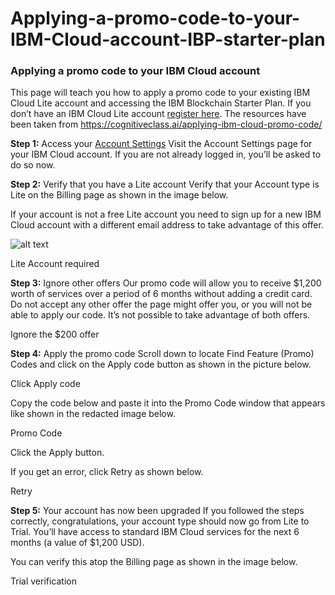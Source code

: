 # Applying-a-promo-code-to-your-IBM-Cloud-account-IBP-starter-plan

### Applying a promo code to your IBM Cloud account

This page will teach you how to apply a promo code to your existing IBM Cloud Lite account and accessing the IBM Blockchain Starter Plan. If you don’t have an IBM Cloud Lite account [register here](https://cocl.us/IBM_CLOUD_PROMO).
The resources have been taken from https://cognitiveclass.ai/applying-ibm-cloud-promo-code/

**Step 1:** Access your [Account Settings](https://cloud.ibm.com/account/settings)
Visit the Account Settings page for your IBM Cloud account. If you are not already logged in, you’ll be asked to do so now.

**Step 2:** Verify that you have a Lite account
Verify that your Account type is Lite on the Billing page as shown in the image below.

If your account is not a free Lite account you need to sign up for a new IBM Cloud account with a different email address to take advantage of this offer.

![alt text](https://raw.githubusercontent.com/username/projectname/branch/path/to/img.png)


Lite Account required

**Step 3:** Ignore other offers
Our promo code will allow you to receive $1,200 worth of services over a period of 6 months without adding a credit card. Do not accept any other offer the page might offer you, or you will not be able to apply our code. It’s not possible to take advantage of both offers.

Ignore the $200 offer

**Step 4:** Apply the promo code
Scroll down to locate Find Feature (Promo) Codes and click on the Apply code button as shown in the picture below.

Click Apply code

Copy the code below and paste it into the Promo Code window that appears like shown in the redacted image below.

Promo Code

Click the Apply button.

If you get an error, click Retry as shown below.

Retry

**Step 5:** Your account has now been upgraded
If you followed the steps correctly, congratulations, your account type should now go from Lite to Trial. You’ll have access to standard IBM Cloud services for the next 6 months (a value of $1,200 USD).

You can verify this atop the Billing page as shown in the image below.

Trial verification


